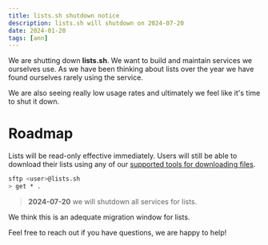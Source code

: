```yaml
---
title: lists.sh shutdown notice
description: lists.sh will shutdown on 2024-07-20
date: 2024-01-20
tags: [ann]
---
```


We are shutting down **lists.sh**. We want to build and maintain services we
ourselves use. As we have been thinking about lists over the year we have found
ourselves rarely using the service.

We are also seeing really low usage rates and ultimately we feel like it's time
to shut it down.

# Roadmap

Lists will be read-only effective immediately. Users will still be able to
download their lists using any of our
[supported tools for downloading files](https://pico.sh/file-uploads).

```bash
sftp <user>@lists.sh
> get * .
```

> **2024-07-20** we will shutdown all services for lists.

We think this is an adequate migration window for lists.

Feel free to reach out if you have questions, we are happy to help!
